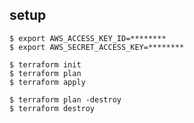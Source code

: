 ## setup

```
$ export AWS_ACCESS_KEY_ID=********
$ export AWS_SECRET_ACCESS_KEY=********
```

```
$ terraform init
$ terraform plan
$ terraform apply
```

```
$ terraform plan -destroy
$ terraform destroy
```
